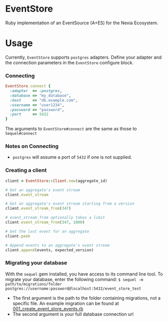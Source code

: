 # EventStore

Ruby implementation of an EventSource (A+ES) for the Nexia Ecosystem.

# Usage

Currently, `EventStore` supports `postgres` adapters. Define your adapter and the connection parameters in the `EventStore` configure block.

### Connecting
```ruby
EventStore.connect {
  :adapter  => :postgres,
  :database => "my_database",
  :host     => "db.example.com",
  :username => "user1234",
  :password => "password",
  :port     => 5432
}
```
The arguments to `EventStore#connect` are the same as those to `Sequel#connect`

### Notes on Connecting

- `postgres` will assume a port of `5432` if one is not supplied.

### Creating a client

```ruby
client = EventStore::Client.new(aggregate_id)

# Get an aggregate's event stream
client.event_stream

# Get an aggregate's event stream starting from a version
client.event_stream_from(347)

# event_stream_from optionally takes a limit
client.event_stream_from(347, 1000)

# Get the last event for an aggregate
client.peek

# Append events to an aggregate's event stream
client.append(events, expected_version)
```

### Migrating your database

With the `sequel` gem installed, you have access to its command line tool. To migrate your database, enter the following command:
`$ sequel -m path/to/migrations/folder postgres://username:password@localhost:5432/event_store_test`

- The first argument is the path to the folder containing migrations, not a specific file. An example migration can be found at [001_create_event_store_events.rb](https://github.com/nexiahome/event_store/blob/master/db/migrations/001_create_event_store_events.rb)
- The second argument is your full database connection url
